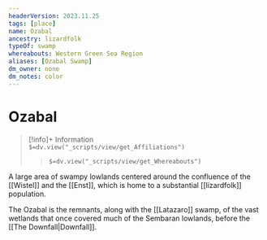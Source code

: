 ```yaml
---
headerVersion: 2023.11.25
tags: [place]
name: Ozabal
ancestry: lizardfolk
typeOf: swamp
whereabouts: Western Green Sea Region
aliases: [Ozabal Swamp]
dm_owner: none
dm_notes: color
---
```

# Ozabal
>[!info]+ Information  
> `$=dv.view("_scripts/view/get_Affiliations")`  
>> `$=dv.view("_scripts/view/get_Whereabouts")`

A large area of swampy lowlands centered around the confluence of the [[Wistel]] and the [[Enst]], which is home to a substantial [[lizardfolk]] population. 

The Ozabal is the remnants, along with the [[Latazaro]] swamp, of the vast wetlands that once covered much of the Sembaran lowlands, before the [[The Downfall|Downfall]]. 
